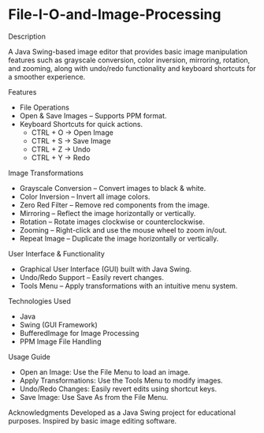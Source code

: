 # File-I-O-and-Image-Processing


Description

A Java Swing-based image editor that provides basic image manipulation features such as grayscale conversion, color inversion, mirroring, rotation, and zooming, along with undo/redo functionality and keyboard shortcuts for a smoother experience.

Features
- File Operations
- Open & Save Images – Supports PPM format.
- Keyboard Shortcuts for quick actions.
  - CTRL + O → Open Image
  - CTRL + S → Save Image
  - CTRL + Z → Undo
  - CTRL + Y → Redo

Image Transformations
- Grayscale Conversion – Convert images to black & white.
- Color Inversion – Invert all image colors.
- Zero Red Filter – Remove red components from the image.
- Mirroring – Reflect the image horizontally or vertically.
- Rotation – Rotate images clockwise or counterclockwise.
- Zooming – Right-click and use the mouse wheel to zoom in/out.
- Repeat Image – Duplicate the image horizontally or vertically.

User Interface & Functionality
- Graphical User Interface (GUI) built with Java Swing.
- Undo/Redo Support – Easily revert changes.
- Tools Menu – Apply transformations with an intuitive menu system.

Technologies Used
- Java
- Swing (GUI Framework)
- BufferedImage for Image Processing
- PPM Image File Handling

Usage Guide
- Open an Image: Use the File Menu to load an image.
- Apply Transformations: Use the Tools Menu to modify images.
- Undo/Redo Changes: Easily revert edits using shortcut keys.
- Save Image: Use Save As from the File Menu.


Acknowledgments
Developed as a Java Swing project for educational purposes. Inspired by basic image editing software.
